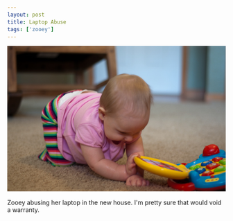 ```yaml
---
layout: post
title: Laptop Abuse
tags: ['zooey']
---
```


![Laptop Abuse :: Nikon D90](/media/2009/09/laptopabuse.jpg)

Zooey abusing her laptop in the new house. I'm pretty sure that would
void a warranty.


